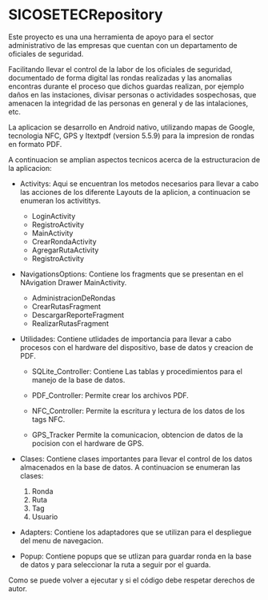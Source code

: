 # SICOSETECRepository
Este proyecto es una una herramienta de apoyo para el sector administrativo 
de las empresas que cuentan con un departamento de oficiales de seguridad. 

Facilitando llevar el control de la labor de los oficiales de seguridad,
documentado de forma digital las rondas realizadas y las anomalias encontras 
durante el proceso que dichos guardas realizan, por ejemplo daños en las 
instaciones, divisar personas o actividades sospechosas, que amenacen la 
integridad de las personas en general y de las intalaciones, etc.

La aplicacion se desarrollo en Android nativo, utilizando mapas de Google,
tecnologia NFC, GPS y Itextpdf (version 5.5.9) para la impresion de rondas
en formato PDF.

A continuacion se amplian aspectos tecnicos acerca de la estructuracion
de la aplicacion:

- Activitys: 
  Aqui se encuentran los metodos necesarios para llevar a cabo las acciones 
  de los diferente Layouts de la aplicion, a continuacion se enumeran los activititys.
  - LoginActivity
  - RegistroActivity
  - MainActivity
  - CrearRondaActivity
  - AgregarRutaActivity
  - RegistroActivity
  
- NavigationsOptions: 
  Contiene los fragments que se presentan en el NAvigation Drawer MainActivity.
  - AdministracionDeRondas
  - CrearRutasFragment
  - DescargarReporteFragment
  - RealizarRutasFragment

- Utilidades: 
  Contiene utlidades de importancia para llevar a cabo procesos con el hardware
  del dispositivo, base de datos y creacion de PDF.
  
  - SQLite_Controller: 
    Contiene Las tablas y procedimientos para el manejo de la base de datos.
    
  - PDF_Controller:
    Permite crear los archivos PDF.
    
  - NFC_Controller:
    Permite la escritura y lectura de los datos de los tags NFC.
    
  - GPS_Tracker
    Permite la comunicacion, obtencion de datos de la pocision con el 
    hardware de GPS.
    
- Clases:
  Contiene clases importantes para llevar el control de los datos almacenados 
  en la base de datos. A continuacion se enumeran las clases:
  
  1. Ronda
  2. Ruta
  3. Tag
  4. Usuario

- Adapters:
  Contiene los adaptadores que se utilizan para el despliegue del menu de 
  navegacion.
  
- Popup:
  Contiene popups que se utlizan para guardar ronda en la base de datos 
  y para seleccionar la ruta a seguir por el guarda.

Como se puede volver a ejecutar y si el código debe respetar derechos de autor.







